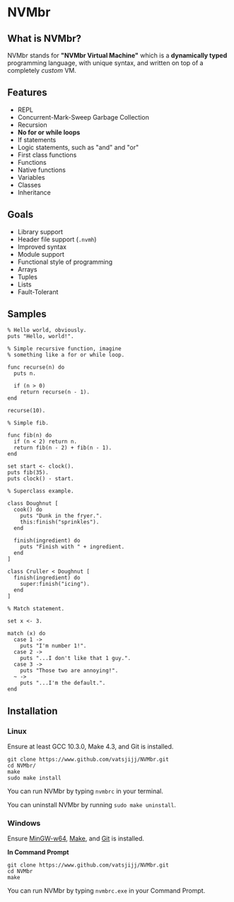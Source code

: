 # NVMbr
## What is NVMbr?
NVMbr stands for **"NVMbr Virtual Machine"** which is a **dynamically typed** programming language, with unique syntax, and written on top of a completely _custom_ VM.

## Features
- REPL
- Concurrent-Mark-Sweep Garbage Collection
- Recursion
- **No for or while loops**
- If statements
- Logic statements, such as "and" and "or"
- First class functions
- Functions
- Native functions
- Variables
- Classes
- Inheritance

## Goals
- Library support
- Header file support (`.nvmh`)
- Improved syntax
- Module support
- Functional style of programming
- Arrays
- Tuples
- Lists
- Fault-Tolerant

## Samples
```
% Hello world, obviously.
puts "Hello, world!".
```
```
% Simple recursive function, imagine
% something like a for or while loop.

func recurse(n) do
  puts n.

  if (n > 0)
    return recurse(n - 1).
end

recurse(10).
```
```
% Simple fib.

func fib(n) do
  if (n < 2) return n.
  return fib(n - 2) + fib(n - 1).
end

set start <- clock().
puts fib(35).
puts clock() - start.
```
```
% Superclass example.

class Doughnut [
  cook() do
    puts "Dunk in the fryer.".
    this:finish("sprinkles").
  end

  finish(ingredient) do
    puts "Finish with " + ingredient.
  end
]

class Cruller < Doughnut [
  finish(ingredient) do
    super:finish("icing").
  end
]
```
```
% Match statement.

set x <- 3.

match (x) do
  case 1 ->
    puts "I'm number 1!".
  case 2 ->
    puts "...I don't like that 1 guy.".
  case 3 ->
    puts "Those two are annoying!".
  ~ ->
    puts "...I'm the default.".
end
```

## Installation
### Linux
Ensure at least GCC 10.3.0, Make 4.3, and Git is installed.

```
git clone https://www.github.com/vatsjijj/NVMbr.git
cd NVMbr/
make
sudo make install
```
You can run NVMbr by typing `nvmbrc` in your terminal.

You can uninstall NVMbr by running `sudo make uninstall`.
### Windows
Ensure [MinGW-w64](https://www.mingw-w64.org/), [Make](https://community.chocolatey.org/packages/make), and [Git](https://git-scm.com/download/win) is installed.

**In Command Prompt**

```
git clone https://www.github.com/vatsjijj/NVMbr.git
cd NVMbr
make
```
You can run NVMbr by typing `nvmbrc.exe` in your Command Prompt.
